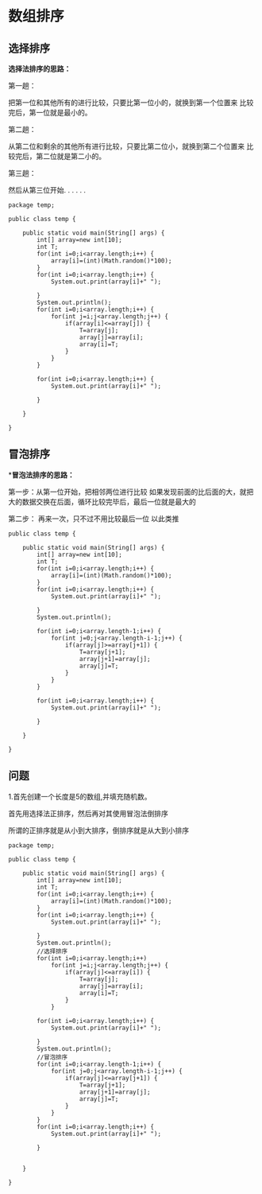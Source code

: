 # 数组排序

## 选择排序

**选择法排序的思路：**

第一趟：

把第一位和其他所有的进行比较，只要比第一位小的，就换到第一个位置来
比较完后，第一位就是最小的。

第二趟：

从第二位和剩余的其他所有进行比较，只要比第二位小，就换到第二个位置来
比较完后，第二位就是第二小的。

第三趟：

然后从第三位开始. . . . . .

```
package temp;

public class temp {

	public static void main(String[] args) {
		int[] array=new int[10];
		int T;
		for(int i=0;i<array.length;i++) {
			array[i]=(int)(Math.random()*100);
		}
		for(int i=0;i<array.length;i++) {
			System.out.print(array[i]+" ");
			
		}
		System.out.println();
		for(int i=0;i<array.length;i++) {
			for(int j=i;j<array.length;j++) {
				if(array[i]<=array[j]) {
					T=array[j];
					array[j]=array[i];
					array[i]=T;
				}
			}
		}
		
		for(int i=0;i<array.length;i++) {
			System.out.print(array[i]+" ");
			
		}

	}

}
```

## 冒泡排序

***冒泡法排序的思路：**

第一步：从第一位开始，把相邻两位进行比较
如果发现前面的比后面的大，就把大的数据交换在后面，循环比较完毕后，最后一位就是最大的

第二步： 再来一次，只不过不用比较最后一位
以此类推

```
public class temp {

	public static void main(String[] args) {
		int[] array=new int[10];
		int T;
		for(int i=0;i<array.length;i++) {
			array[i]=(int)(Math.random()*100);
		}
		for(int i=0;i<array.length;i++) {
			System.out.print(array[i]+" ");
			
		}
		System.out.println();
		
		for(int i=0;i<array.length-1;i++) {
			for(int j=0;j<array.length-i-1;j++) {
				if(array[j]>=array[j+1]) {
					T=array[j+1];
					array[j+1]=array[j];
					array[j]=T;
				}
			}
		}
		
		for(int i=0;i<array.length;i++) {
			System.out.print(array[i]+" ");
			
		}

	}

}
```
## 问题
1.首先创建一个长度是5的数组,并填充随机数。

首先用选择法正排序，然后再对其使用冒泡法倒排序

所谓的正排序就是从小到大排序，倒排序就是从大到小排序
```
package temp;

public class temp {

	public static void main(String[] args) {
		int[] array=new int[10];
		int T;
		for(int i=0;i<array.length;i++) {
			array[i]=(int)(Math.random()*100);
		}
		for(int i=0;i<array.length;i++) {
			System.out.print(array[i]+" ");
			
		}
		System.out.println();
		//选择排序
		for(int i=0;i<array.length;i++)
			for(int j=i;j<array.length;j++) {
				if(array[j]<=array[i]) {
					T=array[j];
					array[j]=array[i];
					array[i]=T;
				}
			}
		
		for(int i=0;i<array.length;i++) {
			System.out.print(array[i]+" ");
			
		}
		System.out.println();
		//冒泡排序
		for(int i=0;i<array.length-1;i++) {
			for(int j=0;j<array.length-i-1;j++) {
				if(array[j]<=array[j+1]) {
					T=array[j+1];
					array[j+1]=array[j];
					array[j]=T;
				}
			}
		}
		for(int i=0;i<array.length;i++) {
			System.out.print(array[i]+" ");
			
		}
    
		
	}

}
```